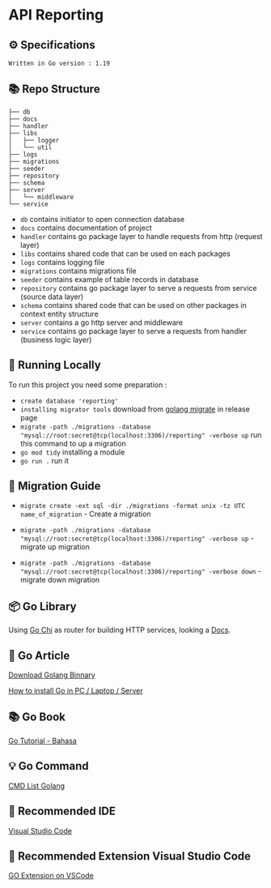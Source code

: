 #  API Reporting

## ⚙️ Specifications
    Written in Go version : 1.19

## 📚 Repo Structure
```
├── db
├── docs
├── handler
├── libs
│   ├── logger
│   └── util
├── logs
├── migrations
├── seeder
├── repository
├── schema
├── server
│   └── middleware
└── service
```

- `db` contains initiator to open connection database
- `docs` contains documentation of project
- `handler` contains go package layer to handle requests from http (request layer)
- `libs` contains shared code that can be used on each packages
- `logs` contains logging file
- `migrations` contains migrations file
- `seeder` contains example of table records in database
- `repository` contains go package layer to serve a requests from service (source data layer)
- `schema` contains shared code that can be used on other packages in context entity structure
- `server` contains a go http server and middleware
- `service` contains go package layer to serve a requests from handler (business logic layer)

## 🔧 Running Locally
To run this project you need some preparation :
- `create database 'reporting'` 
- `installing migrator tools` download from [golang migrate](https://github.com/golang-migrate/migrate/releases) in release page
- `migrate -path ./migrations -database "mysql://root:secret@tcp(localhost:3306)/reporting" -verbose up` run this command to up a migration
- `go mod tidy` installing a module
- `go run .` run it

## 🔧 Migration Guide 
- `migrate create -ext sql -dir ./migrations -format unix -tz UTC name_of_migration` - Create a migration

- `migrate -path ./migrations -database "mysql://root:secret@tcp(localhost:3306)/reporting" -verbose up`  - migrate up migration

- `migrate -path ./migrations -database "mysql://root:secret@tcp(localhost:3306)/reporting" -verbose down` - migrate down migration


## 📦 Go Library

Using [Go Chi](https://github.com/go-chi/chi) as router for building HTTP services, looking a [Docs](https://github.com/go-chi/chi).


## 📰 Go Article

[Download Golang Binnary](https://go.dev/dl/)

[How to install Go in PC / Laptop / Server](https://go.dev/doc/install)

## 📚 Go Book

[Go Tutorial - Bahasa](https://dasarpemrogramangolang.novalagung.com/)

## 💡 Go Command

[CMD List Golang](https://go.dev/cmd/go/)

## 🧷 Recommended IDE

[Visual Studio Code](https://code.visualstudio.com/)

## 🔧 Recommended Extension Visual Studio Code

[GO Extension on VSCode](https://marketplace.visualstudio.com/items?itemName=golang.go)
